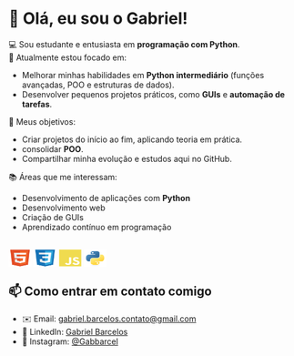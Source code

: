 # 👋 Olá, eu sou o Gabriel!

💻 Sou estudante e entusiasta em **programação com Python**.  
🎯 Atualmente estou focado em:
- Melhorar minhas habilidades em **Python intermediário** (funções avançadas, POO e estruturas de dados).
- Desenvolver pequenos projetos práticos, como **GUIs** e **automação de tarefas**.


🚀 Meus objetivos:
- Criar projetos do início ao fim, aplicando teoria em prática.
- consolidar **POO**.
- Compartilhar minha evolução e estudos aqui no GitHub.

📚 Áreas que me interessam:
- Desenvolvimento de aplicações com **Python**  
- Desenvolvimento web
- Criação de GUIs  
- Aprendizado contínuo em programação  

<div style="display: inline_block"><br>
  <img align="center" alt="Rafa-HTML" height="30" width="40" src="https://raw.githubusercontent.com/devicons/devicon/master/icons/html5/html5-original.svg">
  <img align="center" alt="Rafa-CSS" height="30" width="40" src="https://raw.githubusercontent.com/devicons/devicon/master/icons/css3/css3-original.svg">
  <img align="center" alt="Rafa-Js" height="30" width="40" src="https://raw.githubusercontent.com/devicons/devicon/master/icons/javascript/javascript-plain.svg">
  <img align="center" alt="Rafa-Python" height="30" width="40" src="https://raw.githubusercontent.com/devicons/devicon/master/icons/python/python-original.svg">
</div>

## 📫 Como entrar em contato comigo

- ✉️ Email: [gabriel.barcelos.contato@gmail.com](mailto:gabriel.barcelos.contato@gmail.com)  
- 💼 LinkedIn: [Gabriel Barcelos](www.linkedin.com/in/gabiel-barcelos)    
- 📸 Instagram: [@Gabbarcel](https://instagram.com/gabbarcel)
